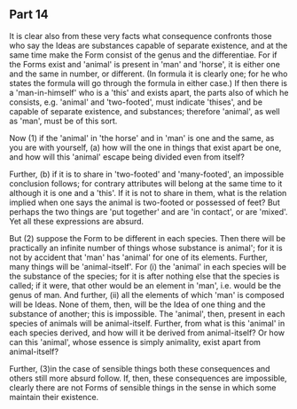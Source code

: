 ## Part 14

It is clear also from these very facts what consequence confronts those who say the Ideas are substances capable of separate existence, and at the same time make the Form consist of the genus and the differentiae.
For if the Forms exist and 'animal' is present in 'man' and 'horse', it is either one and the same in number, or different.
(In formula it is clearly one; for he who states the formula will go through the formula in either case.)
If then there is a 'man-in-himself' who is a 'this' and exists apart, the parts also of which he consists, e.g.
'animal' and 'two-footed', must indicate 'thises', and be capable of separate existence, and substances; therefore 'animal', as well as 'man', must be of this sort.

Now (1) if the 'animal' in 'the horse' and in 'man' is one and the same, as you are with yourself, (a) how will the one in things that exist apart be one, and how will this 'animal' escape being divided even from itself?

Further, (b) if it is to share in 'two-footed' and 'many-footed', an impossible conclusion follows; for contrary attributes will belong at the same time to it although it is one and a 'this'.
If it is not to share in them, what is the relation implied when one says the animal is two-footed or possessed of feet?
But perhaps the two things are 'put together' and are 'in contact', or are 'mixed'.
Yet all these expressions are absurd.

But (2) suppose the Form to be different in each species.
Then there will be practically an infinite number of things whose substance is animal'; for it is not by accident that 'man' has 'animal' for one of its elements.
Further, many things will be 'animal-itself'.
For (i) the 'animal' in each species will be the substance of the species; for it is after nothing else that the species is called; if it were, that other would be an element in 'man', i.e.
would be the genus of man.
And further, (ii) all the elements of which 'man' is composed will be Ideas.
None of them, then, will be the Idea of one thing and the substance of another; this is impossible.
The 'animal', then, present in each species of animals will be animal-itself.
Further, from what is this 'animal' in each species derived, and how will it be derived from animal-itself?
Or how can this 'animal', whose essence is simply animality, exist apart from animal-itself?

Further, (3)in the case of sensible things both these consequences and others still more absurd follow.
If, then, these consequences are impossible, clearly there are not Forms of sensible things in the sense in which some maintain their existence.

